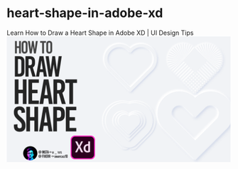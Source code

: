 # heart-shape-in-adobe-xd
Learn How to Draw a Heart Shape in Adobe XD | UI Design Tips
<img src='https://github.com/its-abdul-wahab/heart-shape-in-adobe-xd/blob/master/Learn%20How%20to%20Draw%20a%20Heart%20Shape%20in%20Adobe%20XD%20%20UI%20Design%20Tips.png?raw=true'>
